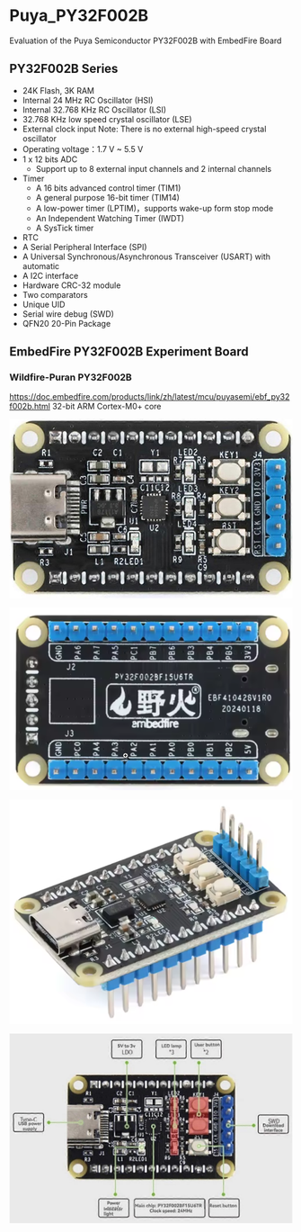 # Puya_PY32F002B
Evaluation of the Puya Semiconductor PY32F002B with EmbedFire Board

## PY32F002B Series
- 24K Flash, 3K RAM
- Internal 24 MHz RC Oscillator (HSI)
- Internal 32.768 KHz RC Oscillator (LSI)
- 32.768 KHz low speed crystal oscillator (LSE)
- External clock input Note: There is no external high-speed crystal oscillator
- Operating voltage：1.7 V ~ 5.5 V
- 1 x 12 bits ADC
  - Support up to 8 external input channels and 2 internal channels
- Timer
  - A 16 bits advanced control timer (TIM1)
  - A general purpose 16-bit timer (TIM14)
  - A low-power timer (LPTIM)，supports wake-up form stop mode
  - An Independent Watching Timer (IWDT)
  - A SysTick timer
- RTC
- A Serial Peripheral Interface (SPI)
- A Universal Synchronous/Asynchronous Transceiver (USART) with automatic
- A I2C interface
- Hardware CRC-32 module
- Two comparators
- Unique UID
- Serial wire debug (SWD)
- QFN20 20-Pin Package

## EmbedFire PY32F002B Experiment Board

### Wildfire-Puran PY32F002B
https://doc.embedfire.com/products/link/zh/latest/mcu/puyasemi/ebf_py32f002b.html
32-bit ARM Cortex-M0+ core

![EmbedFire PY32F002B Experiment Board](/Docs/EmbedFire_Board/EmbedFire_Board_Top.jpg)

![EmbedFire PY32F002B Experiment Board](/Docs/EmbedFire_Board/EmbedFire_Board_Bottom.png)

![EmbedFire PY32F002B Experiment Board](/Docs/EmbedFire_Board/EmbedFire_Board_Perspective.png)

![EmbedFire PY32F002B Experiment Board](/Docs/EmbedFire_Board/EmbedFire_Board_Details.jpg)
